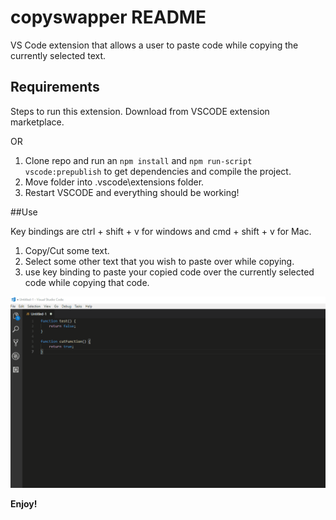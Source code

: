 # copyswapper README

VS Code extension that allows a user to paste code while copying the currently selected text.

## Requirements

Steps to run this extension.
Download from VSCODE extension marketplace.

OR 

1. Clone repo and run an `npm install` and `npm run-script vscode:prepublish` to get dependencies and compile the project.
2. Move folder into .vscode\extensions folder.
3. Restart VSCODE and everything should be working!

##Use

Key bindings are ctrl + shift + v for windows and cmd + shift + v for Mac. 

1. Copy/Cut some text.
2. Select some other text that you wish to paste over while copying.
3. use key binding to paste your copied code over the currently selected code while copying that code.


![Getting Started](./img/copySwapGif.gif)

**Enjoy!**
